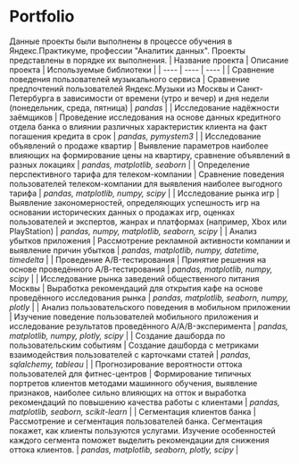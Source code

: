 # Portfolio
Данные проекты были выполнены в процессе обучения в Яндекс.Практикуме, профессии "Аналитик данных". 
Проекты представлены в порядке их выполнения.
| Название проекта | Описание проекта | Используемые библиотеки |
| ---- | ---- | ---- | 
| Сравнение поведения пользователей музыкального сервиса | Сравнение предпочтений пользователей Яндекс.Музыки из Москвы и Санкт-Петербурга в зависимости от времени (утро и вечер) и дня недели (понедельник, среда, пятница) | *pandas* |
| Исследование надёжности заёмщиков | Проведение исследования на основе данных кредитного отдела банка о влиянии различных характеристик клиента на факт погашения кредита в срок | *pandas, pymystem3* |
| Исследование объявлений о продаже квартир | Выявление параметров наиболее влияющих на формирование цены на квартиру, сравнение объявлений в разных локациях | *pandas, matplotlib, seaborn* |
| Определение перспективного тарифа для телеком-компании | Сравнение поведения пользователей телеком-компании для выявления наиболее выгодного тарифа | *pandas, matplotlib, numpy, scipy* | 
| Исследование рынка игр | Выявление закономерностей, определяющих успешность игр на основании исторических данных о продажах игр, оценках пользователей и экспертов, жанрах и платформах (например, Xbox или PlayStation) | *pandas, numpy, matplotlib, seaborn, scipy* |
| Анализ убытков приложения | Рассмотрение рекламной активности компании и выявление причин убытков | *pandas, matplotlib, numpy, datetime, timedelta* |
| Проведение A/B-тестирования | Принятие решения на основе проведённого А/В-тестирования | *pandas, matplotlib, numpy, scipy* |
| Исследование рынка заведений общественного питания Москвы | Выработка рекомендаций для открытия кафе на основе проведённого исследования рынка | *pandas, matplotlib, seaborn, numpy, plotly* |
| Анализ пользовательского поведения в мобильном приложении | Изучение поведение пользователей мобильного приложения и исследование результатов проведённого A/A/B-эксперимента | *pandas, matplotlib, numpy, plotly, scipy* |
| Создание дашборда по пользовательским событиям | Создание дашборда с метриками взаимодействия пользователей с карточками статей | *pandas, sqlalchemy, tableau* |
| Прогнозирование вероятности оттока пользователей для фитнес-центров | Формирование типичных портретов клиентов методами машинного обучения, выявление признаков, наиболее сильно влияющих на отток и выработка рекомендаций по повышению качества работы с клиентами | *pandas, matplotlib, seaborn, scikit-learn* |
| Сегментация клиентов банка | Рассмотрение и сегментация пользователей банка. Сегментация покажет, как клиенты пользуются услугами. Изучение особенностей каждого сегмента поможет выделить рекомендации для снижения оттока клиентов. | *pandas, matplotlib, seaborn, plotly, scipy* |